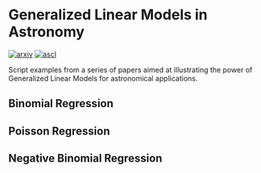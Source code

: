 # Generalized Linear Models in Astronomy
[![arxiv](http://img.shields.io/badge/arXiv-1503.07736-lightgrey.svg?style=plastic)](http://arxiv.org/abs/1503.07736)
[![ascl](http://img.shields.io/badge/ascl-1503.006-blue.svg?style=plastic)](http://ascl.net/1503.006)

Script examples from  a series of papers aimed at illustrating the power of Generalized Linear Models for astronomical applications.  

## Binomial Regression

## Poisson Regression

## Negative Binomial Regression



